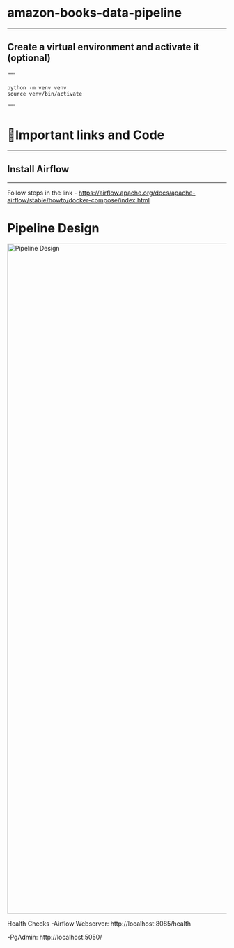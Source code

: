 # amazon-books-data-pipeline
-----------


## Create a virtual environment and activate it (optional)
"""

    python -m venv venv
    source venv/bin/activate

"""


# 🔗Important links and Code
-----

## Install Airflow 
-----

Follow steps in the link - https://airflow.apache.org/docs/apache-airflow/stable/howto/docker-compose/index.html

# Pipeline Design

<img width="1024" height="1536" alt="Pipeline Design" src="https://github.com/user-attachments/assets/0e384019-3ffb-4245-b0ed-119d67df654f" />


Health Checks
-Airflow Webserver: http://localhost:8085/health

-PgAdmin: http://localhost:5050/

